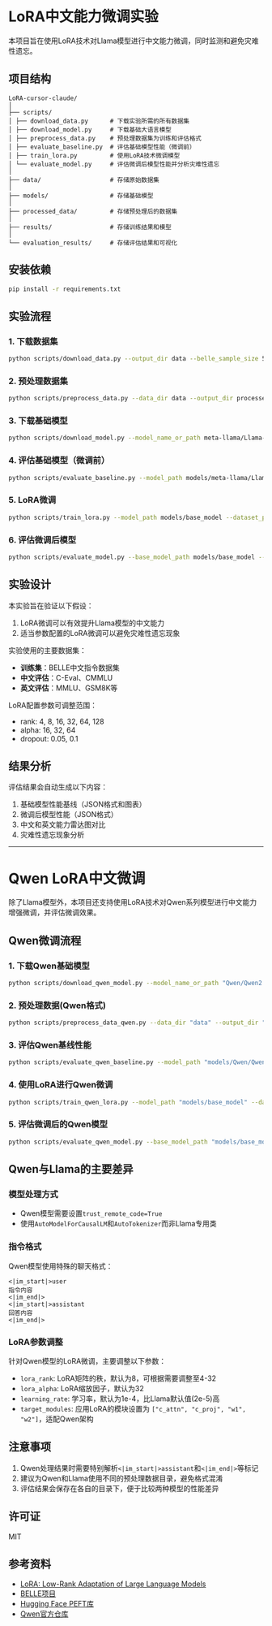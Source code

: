 # LoRA中文能力微调实验

本项目旨在使用LoRA技术对Llama模型进行中文能力微调，同时监测和避免灾难性遗忘。

## 项目结构

```
LoRA-cursor-claude/
│
├── scripts/
│ ├── download_data.py      # 下载实验所需的所有数据集
│ ├── download_model.py     # 下载基础大语言模型
│ ├── preprocess_data.py    # 预处理数据集为训练和评估格式
│ ├── evaluate_baseline.py  # 评估基础模型性能（微调前）
│ ├── train_lora.py         # 使用LoRA技术微调模型
│ └── evaluate_model.py     # 评估微调后模型性能并分析灾难性遗忘
│
├── data/                   # 存储原始数据集
│
├── models/                 # 存储基础模型
│
├── processed_data/         # 存储预处理后的数据集
│
├── results/                # 存储训练结果和模型
│
└── evaluation_results/     # 存储评估结果和可视化
```

## 安装依赖
```bash
pip install -r requirements.txt
```

## 实验流程

### 1. 下载数据集

```bash
python scripts/download_data.py --output_dir data --belle_sample_size 50000
```

### 2. 预处理数据集
```bash
python scripts/preprocess_data.py --data_dir data --output_dir processed_data --model_name_or_path meta-llama/Llama-2-7b-hf
```

### 3. 下载基础模型
```bash
python scripts/download_model.py --model_name_or_path meta-llama/Llama-2-7b-hf --output_dir models
```

### 4. 评估基础模型（微调前）
```bash
python scripts/evaluate_baseline.py --model_path models/meta-llama/Llama-2-7b-hf --results_dir evaluation_results/baseline
```

### 5. LoRA微调
```bash
python scripts/train_lora.py --model_path models/base_model --dataset_path processed_data/train_dataset --output_dir results/lora-chinese-llama --lora_rank 16
```

### 6. 评估微调后模型
```bash
python scripts/evaluate_model.py --base_model_path models/base_model --lora_model_path results/lora-chinese-llama --results_dir evaluation_results/lora
```

## 实验设计

本实验旨在验证以下假设：

1. LoRA微调可以有效提升Llama模型的中文能力
2. 适当参数配置的LoRA微调可以避免灾难性遗忘现象

实验使用的主要数据集：
- **训练集**：BELLE中文指令数据集
- **中文评估**：C-Eval、CMMLU
- **英文评估**：MMLU、GSM8K等

LoRA配置参数可调整范围：
- rank: 4, 8, 16, 32, 64, 128
- alpha: 16, 32, 64
- dropout: 0.05, 0.1

## 结果分析

评估结果会自动生成以下内容：
1. 基础模型性能基线（JSON格式和图表）
2. 微调后模型性能（JSON格式）
3. 中文和英文能力雷达图对比
4. 灾难性遗忘现象分析

-------------------------------------------------

# Qwen LoRA中文微调

除了Llama模型外，本项目还支持使用LoRA技术对Qwen系列模型进行中文能力增强微调，并评估微调效果。

## Qwen微调流程

### 1. 下载Qwen基础模型

```bash
python scripts/download_qwen_model.py --model_name_or_path "Qwen/Qwen2.5-7B-Instruct" --output_dir "models"
```

### 2. 预处理数据(Qwen格式)

```bash
python scripts/preprocess_data_qwen.py --data_dir "data" --output_dir "processed_data_qwen" --model_name_or_path "models/base_model"
```

### 3. 评估Qwen基线性能

```bash
python scripts/evaluate_qwen_baseline.py --model_path "models/Qwen/Qwen2.5-7B-Instruct" --ceval_path "processed_data_qwen/ceval_dataset" --mmlu_path "processed_data_qwen/mmlu_dataset" --results_dir "evaluation_results/qwen_baseline"
```

### 4. 使用LoRA进行Qwen微调

```bash
python scripts/train_qwen_lora.py --model_path "models/base_model" --dataset_path "processed_data_qwen/train_dataset" --output_dir "results/lora-chinese-qwen" --num_epochs 3 --batch_size 4 --gradient_accumulation_steps 8 --learning_rate 1e-4
```

### 5. 评估微调后的Qwen模型

```bash
python scripts/evaluate_qwen_model.py --base_model_path "models/base_model" --lora_model_path "results/lora-chinese-qwen" --ceval_path "processed_data_qwen/ceval_dataset" --mmlu_path "processed_data_qwen/mmlu_dataset" --results_dir "evaluation_results/qwen"
```

## Qwen与Llama的主要差异

### 模型处理方式
- Qwen模型需要设置`trust_remote_code=True`
- 使用`AutoModelForCausalLM`和`AutoTokenizer`而非Llama专用类

### 指令格式
Qwen模型使用特殊的聊天格式：
```
<|im_start|>user
指令内容
<|im_end|>
<|im_start|>assistant
回答内容
<|im_end|>
```

### LoRA参数调整
针对Qwen模型的LoRA微调，主要调整以下参数：
- `lora_rank`: LoRA矩阵的秩，默认为8，可根据需要调整至4-32
- `lora_alpha`: LoRA缩放因子，默认为32
- `learning_rate`: 学习率，默认为1e-4，比Llama默认值(2e-5)高
- `target_modules`: 应用LoRA的模块设置为 `["c_attn", "c_proj", "w1", "w2"]`，适配Qwen架构

## 注意事项

1. Qwen处理结果时需要特别解析`<|im_start|>assistant`和`<|im_end|>`等标记
2. 建议为Qwen和Llama使用不同的预处理数据目录，避免格式混淆
3. 评估结果会保存在各自的目录下，便于比较两种模型的性能差异

## 许可证

MIT

## 参考资料

- [LoRA: Low-Rank Adaptation of Large Language Models](https://arxiv.org/abs/2106.09685)
- [BELLE项目](https://github.com/LianjiaTech/BELLE)
- [Hugging Face PEFT库](https://github.com/huggingface/peft)
- [Qwen官方仓库](https://github.com/QwenLM/Qwen)